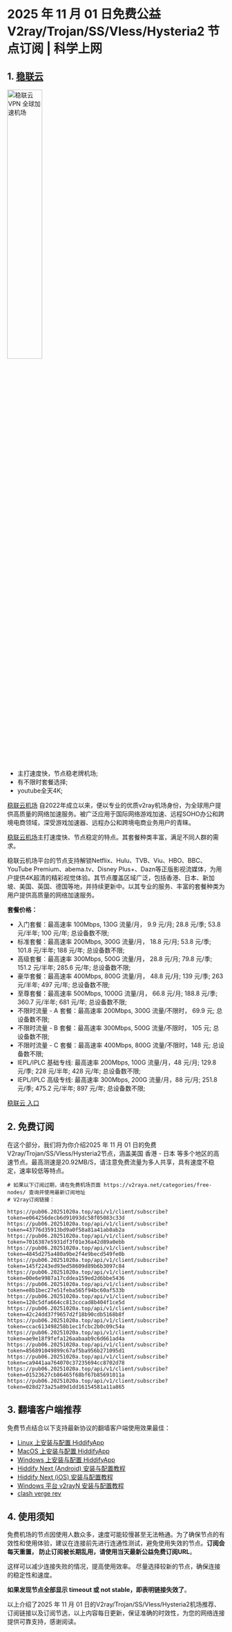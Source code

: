 # 2025 年 11 月 01 日免费公益 V2ray/Trojan/SS/Vless/Hysteria2 节点订阅 | 科学上网

## 1. <a  href="https://ghi.20251020a.top/1" target="_blank">稳联云</a>

<a href="https://ghi.20251020a.top/1" target="_blank"><image src="https://proxyplazza.com/images/stablenet/logo.png" style="width: 40%" title="稳联云 VPN 全球加速机场" alt="稳联云 VPN 全球加速机场"/> </a>

- 主打速度快，节点稳老牌机场;
- 有不限时套餐选择;
- youtube全天4K;

[稳联云机场](https://ghi.20251020a.top/1) 自2022年成立以来，便以专业的优质v2ray机场身份，为全球用户提供高质量的网络加速服务。被广泛应用于国际网络游戏加速、远程SOHO办公和跨境电商领域，深受游戏加速器、远程办公和跨境电商业务用户的青睐。

[稳联云机场](https://ghi.20251020a.top/1)主打速度快、节点稳定的特点。其套餐种类丰富，满足不同人群的需求。

<!-- more -->

稳联云机场平台的节点支持解锁Netflix、Hulu、TVB、Viu、HBO、BBC、YouTube Premium、abema.tv、Disney Plus+、Dazn等正版影视流媒体，为用户提供4K超清的精彩视觉体验。其节点覆盖区域广泛，包括香港、日本、新加坡、美国、英国、德国等地，并持续更新中。以其专业的服务、丰富的套餐种类为用户提供高质量的网络加速服务。

**套餐价格：**

-   入门套餐：最高速率 100Mbps, 130G 流量/月， 9.9 元/月; 28.8 元/季; 53.8 元/半年; 100 元/年; 总设备数不限;
-   标准套餐：最高速率 200Mbps, 300G 流量/月， 18.8 元/月; 53.8 元/季; 101.8 元/半年; 188 元/年; 总设备数不限;
-   高级套餐：最高速率 300Mbps, 500G 流量/月， 28.8 元/月; 79.8 元/季; 151.2 元/半年; 285.6 元/年; 总设备数不限;
-   豪华套餐：最高速率 400Mbps, 800G 流量/月， 48.8 元/月; 139 元/季; 263 元/半年; 497 元/年; 总设备数不限;
-   至尊套餐：最高速率 500Mbps, 1000G 流量/月， 66.8 元/月; 188.8 元/季; 360.7 元/半年; 681 元/年; 总设备数不限;
-   不限时流量 - A 套餐：最高速率 200Mbps, 300G 流量/不限时， 69.9 元; 总设备数不限;
-   不限时流量 - B 套餐：最高速率 300Mbps, 500G 流量/不限时， 105 元; 总设备数不限;
-   不限时流量 - C 套餐：最高速率 400Mbps, 800G 流量/不限时，148 元; 总设备数不限;
-   IEPL/IPLC 基础专线: 最高速率 200Mbps, 100G 流量/月，48 元/月; 129.8 元/季; 228 元/半年; 428 元/年; 总设备数不限;
-   IEPL/IPLC 高级专线: 最高速率 300Mbps, 200G 流量/月，88 元/月; 251.8 元/季; 475.2 元/半年; 897 元/年; 总设备数不限;

<a href="https://ghi.20251020a.top/1" target="_blank">稳联云 入口</a>

## 2. 免费订阅

在这个部分，我们将为你介绍2025 年 11 月 01 日的免费V2ray/Trojan/SS/Vless/Hysteria2节点，涵盖美国 香港 - 日本 等多个地区的高速节点。最高测速是20.92MB/S，请注意免费流量为多人共享，具有速度不稳定，速率较低等特点。

```code
# 如果以下订阅过期，请在免费机场页面 https://v2raya.net/categories/free-nodes/ 查询并使用最新订阅地址
# V2ray订阅链接：

https://pub06.20251020a.top/api/v1/client/subscribe?token=e064256decb6d91093dc58f05083c33d
https://pub06.20251020a.top/api/v1/client/subscribe?token=43776d35913bd9a0f58a81a41ab0ab2a
https://pub06.20251020a.top/api/v1/client/subscribe?token=7016387e5931df3f01e36a42d89a0ebb
https://pub06.20251020a.top/api/v1/client/subscribe?token=4845d275a480a9be2f4e9becd549fe0b
https://pub06.20251020a.top/api/v1/client/subscribe?token=145f2243ed93ed58609d89b6b3097c84
https://pub06.20251020a.top/api/v1/client/subscribe?token=00e6e9987a17cddea159ed2d6bbe5436
https://pub06.20251020a.top/api/v1/client/subscribe?token=e8b1bec27e51feba565f94bc60af533b
https://pub06.20251020a.top/api/v1/client/subscribe?token=120c5dfa664cc813cccad8b404f1ce5d
https://pub06.20251020a.top/api/v1/client/subscribe?token=42c24dd37f9657d2f18b90cdb5168b8f
https://pub06.20251020a.top/api/v1/client/subscribe?token=ccac613498258b1ec1fcbc2b0c09c54a
https://pub06.20251020a.top/api/v1/client/subscribe?token=ae9e18f9fefa126aabaab9c6d661ad4a
https://pub06.20251020a.top/api/v1/client/subscribe?token=856891049899c67af5ba956b271095d1
https://pub06.20251020a.top/api/v1/client/subscribe?token=ca9441aa764070c37235694cc8702d78
https://pub06.20251020a.top/api/v1/client/subscribe?token=01523627cb86465f68bf67b85691011a
https://pub06.20251020a.top/api/v1/client/subscribe?token=028d273a25a89d1dd16154581a11a865

```

## 3. 翻墙客户端推荐

免费节点结合以下支持最新协议的翻墙客户端使用效果最佳：

- [Linux 上安装与配置 HiddifyApp](https://proxy.oeooe.cn/hiddifyapp/linux/)
- [MacOS 上安装与配置 HiddifyApp](https://proxy.oeooe.cn/hiddifyapp/macos/)
- [Windows 上安装与配置 HiddifyApp](https://proxy.oeooe.cn/hiddifyapp/windows/)
- [Hiddify Next (Android) 安装与配置教程](https://proxy.oeooe.cn/hiddifyapp/android/)
- [Hiddify Next (iOS) 安装与配置教程](https://proxy.oeooe.cn/hiddifyapp/ios/)
- [Windows 平台 v2rayN 安装与配置教程](https://proxy.oeooe.cn/v2ray/v2rayN-install/)
- [clash verge rev](https://proxy.oeooe.cn/clash/clash-verge-on-linux/)

## 4. 使用须知

免费机场的节点因使用人数众多，速度可能较慢甚至无法畅通。为了确保节点的有效性和使用体验，建议在连接前先进行连通性测试，避免使用失效的节点。**订阅会每天重置， 防止订阅被长期乱用，请使用当天最新公益免费订阅URL**。

这样可以减少连接失败的情况，提高使用效率。
尽量选择较新的节点，确保连接的稳定性和速度。

**如果发现节点全部显示 timeout 或 not stable，即表明链接失效了**。

以上介绍了2025 年 11 月 01 日的V2ray/Trojan/SS/Vless/Hysteria2机场推荐、订阅链接以及订阅节选，以上内容每日更新，保证准确的时效性，为您的网络连接提供可靠支持，感谢阅读。
